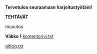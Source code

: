 **Tervetuloa seuraamaan harjoitustyötäni!**


**TEHTÄVÄT**

muuutos




**Viikko 1**
[komentorivi.txt](https://github.com/TheMorshu/otm-harjoitustyo/blob/master/laskarit/viikko1/komentorivi.txt)

[gitlog.txt](https://github.com/TheMorshu/otm-harjoitustyo/blob/master/laskarit/viikko1/gitlog.txt)



